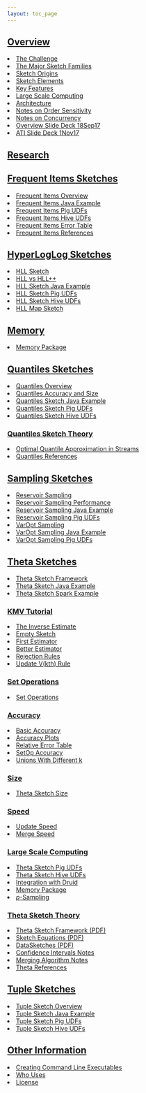 ```yaml
---
layout: toc_page
---
```

<link rel="stylesheet" href="/css/toc.css">

<h2 id="overview"><a data-toggle="collapse" class="menu collapsed" href="#collapse_overview">Overview</a></h2>
<div class="collapse" id="collapse_overview">
  <li><a href="{{site.docs_dir}}/TheChallenge.html">The Challenge</a></li>
  <li><a href="{{site.docs_dir}}/MajorSketchFamilies.html">The Major Sketch Families</a></li>
  <li><a href="{{site.docs_dir}}/SketchOrigins.html">Sketch Origins</a></li>
  <li><a href="{{site.docs_dir}}/SketchElements.html">Sketch Elements</a></li>
  <li><a href="{{site.docs_dir}}/KeyFeatures.html">Key Features</a></li>
  <li><a href="{{site.docs_dir}}/LargeScale.html">Large Scale Computing</a></li>
  <li><a href="{{site.docs_dir}}/Architecture.html">Architecture</a></li>
  <li><a href="{{site.docs_dir}}/OrderSensitivity.html">Notes on Order Sensitivity</i></li>
  <li><a href="{{site.docs_dir}}/Concurrency.html">Notes on Concurrency</i></li>
  <li><a href="{{site.docs_pdf_dir}}/DataSketches_deck_Sep2017.pdf">Overview Slide Deck 18Sep17</a></li>
  <li><a href="{{site.docs_pdf_dir}}/DataSketches_ATI_1Nov2017.pdf">ATI Slide Deck 1Nov17</a></li>
</div>

<h2 id="research"><a href="{{site.docs_dir}}/Research.html">Research</a></h2>

<h2 id="frequent-items-sketches"><a data-toggle="collapse" class="menu collapsed" href="#collapse_frequent">Frequent Items Sketches</a></h2>
<div class="collapse" id="collapse_frequent">
  <li><a href="{{site.docs_dir}}/FrequentItems/FrequentItemsOverview.html">Frequent Items Overview</a></li>
  <li><a href="{{site.docs_dir}}/FrequentItems/FrequentItemsJavaExample.html">Frequent Items Java Example</a></li>
  <li><a href="{{site.docs_dir}}/FrequentItems/FrequentItemsPigUDFs.html">Frequent Items Pig UDFs</a></li>
  <li><a href="{{site.docs_dir}}/FrequentItems/FrequentItemsHiveUDFs.html">Frequent Items Hive UDFs</a></li>
  <li><a href="{{site.docs_dir}}/FrequentItems/FrequentItemsErrorTable.html">Frequent Items Error Table</a></li>
  <li><a href="{{site.docs_dir}}/FrequentItems/FrequentItemsReferences.html">Frequent Items References</a></li>
</div>


<h2 id="hll-sketches"><a data-toggle="collapse" class="menu collapsed" href="#collapse_hll">HyperLogLog Sketches</a></h2>
<div class="collapse" id="collapse_hll">
  <li><a href="{{site.docs_dir}}/HLL/HLL.html">HLL Sketch</a></li>
  <li><a href="{{site.docs_dir}}/HLL/Hll_vs_Hllpp.html">HLL vs HLL++</a></li>
  <li><a href="{{site.docs_dir}}/HLL/HllJavaExample.html">HLL Sketch Java Example</a></li>
  <li><a href="{{site.docs_dir}}/HLL/HllPigUDFs.html">HLL Sketch Pig UDFs</a></li>
  <li><a href="{{site.docs_dir}}/HLL/HllHiveUDFs.html">HLL Sketch Hive UDFs</a></li>
  <li><a href="{{site.docs_dir}}/HLL/HllMap.html">HLL Map Sketch</a></li>
</div>

<h2 id="memory-package"><a data-toggle="collapse" class="menu collapsed" href="#collapse_memory">Memory</a></h2>
<div class="collapse" id="collapse_memory">
  <li><a href="{{site.docs_dir}}/Memory/MemoryPackage.html">Memory Package</a></li>
</div>

<h2 id="quantiles-sketches"><a data-toggle="collapse" class="menu collapsed" href="#collapse_quantiles">Quantiles Sketches</a></h2>
<div class="collapse" id="collapse_quantiles">
  <li><a href="{{site.docs_dir}}/Quantiles/QuantilesOverview.html">Quantiles Overview</a></li>
  <li><a href="{{site.docs_dir}}/Quantiles/QuantilesAccuracy.html">Quantiles Accuracy and Size</a></li>
  <li><a href="{{site.docs_dir}}/Quantiles/QuantilesJavaExample.html">Quantiles Sketch Java Example</a></li>
  <li><a href="{{site.docs_dir}}/Quantiles/QuantilesPigUDFs.html">Quantiles Sketch Pig UDFs</a></li>
  <li><a href="{{site.docs_dir}}/Quantiles/QuantilesHiveUDFs.html">Quantiles Sketch Hive UDFs</a></li>

<h3><a data-toggle="collapse" class="menu collapsed" href="#collapse_quantilesTheory">Quantiles Sketch Theory</a></h3>
<div class="collapse" id="collapse_quantilesTheory">
  <li><a href="{{site.docs_pdf_dir}}/Quantiles_KLL.pdf">Optimal Quantile Approximation in Streams</a></li>
  <li><a href="{{site.docs_dir}}/Quantiles/QuantilesReferences.html">Quantiles References</a></li>
</div>
</div>

<h2 id="sampling-sketches"><a data-toggle="collapse" class="menu collapsed" href="#collapse_sampling">Sampling Sketches</a></h2>
<div class="collapse" id="collapse_sampling">
  <li><a href="{{site.docs_dir}}/Sampling/ReservoirSampling.html">Reservoir Sampling</a></li>
  <li><a href="{{site.docs_dir}}/Sampling/ReservoirSamplingPerformance.html">Reservoir Sampling Performance</a></li>
  <li><a href="{{site.docs_dir}}/Sampling/ReservoirSamplingJava.html">Reservoir Sampling Java Example</a></li>
  <li><a href="{{site.docs_dir}}/Sampling/ReservoirSamplingPigUDFs.html">Reservoir Sampling Pig UDFs</a></li>
  <li><a href="{{site.docs_dir}}/Sampling/VarOptSampling.html">VarOpt Sampling</a></li>
  <li><a href="{{site.docs_dir}}/Sampling/VarOptSamplingJava.html">VarOpt Sampling Java Example</a></li>
  <li><a href="{{site.docs_dir}}/Sampling/VarOptPigUDFs.html">VarOpt Sampling Pig UDFs</a></li>
</div>

<h2 id="theta-sketches"><a data-toggle="collapse" class="menu collapsed" href="#collapse_theta">Theta Sketches</a></h2>
<div class="collapse" id="collapse_theta">
  <li><a href="{{site.docs_dir}}/Theta/ThetaSketchFramework.html">Theta Sketch Framework</a></li>
  <li><a href="{{site.docs_dir}}/Theta/ThetaJavaExample.html">Theta Sketch Java Example</a></li>
  <li><a href="{{site.docs_dir}}/Theta/ThetaSparkExample.html">Theta Sketch Spark Example</a></li>

<h3><a data-toggle="collapse" class="menu collapsed" href="#collapse_kmv">KMV Tutorial</a></h3>
<div class="collapse" id="collapse_kmv">
  <li><a href="{{site.docs_dir}}/Theta/InverseEstimate.html">The Inverse Estimate</a></li>
  <li><a href="{{site.docs_dir}}/Theta/KMVempty.html">Empty Sketch</a></li>
  <li><a href="{{site.docs_dir}}/Theta/KMVfirstEst.html">First Estimator</a></li>
  <li><a href="{{site.docs_dir}}/Theta/KMVbetterEst.html">Better Estimator</a></li>
  <li><a href="{{site.docs_dir}}/Theta/KMVrejection.html">Rejection Rules</a></li>
  <li><a href="{{site.docs_dir}}/Theta/KMVupdateVkth.html">Update V(kth) Rule</a></li>
</div>

<h3><a data-toggle="collapse" class="menu collapsed" href="#collapse_set">Set Operations</a></h3>
<div class="collapse" id="collapse_set">
  <li><a href="{{site.docs_dir}}/Theta/ThetaSketchSetOps.html">Set Operations</a></li>
</div>

<h3><a data-toggle="collapse" class="menu collapsed" href="#collapse_accuracy">Accuracy</a></h3>
<div class="collapse" id="collapse_accuracy">
  <li><a href="{{site.docs_dir}}/Theta/ThetaAccuracy.html">Basic Accuracy</a></li>
  <li><a href="{{site.docs_dir}}/Theta/ThetaAccuracyPlots.html">Accuracy Plots</a></li>
  <li><a href="{{site.docs_dir}}/Theta/ThetaErrorTable.html">Relative Error Table</a></li>
  <li><a href="{{site.docs_dir}}/Theta/ThetaSketchSetOpsAccuracy.html">SetOp Accuracy</a></li>
  <li><a href="{{site.docs_dir}}/Theta/AccuracyOfDifferentKUnions.html">Unions With Different k</a></li>
</div>

<h3><a data-toggle="collapse" class="menu collapsed" href="#collapse_size">Size</a></h3>
<div class="collapse" id="collapse_size">
  <li><a href="{{site.docs_dir}}/Theta/ThetaSize.html">Theta Sketch Size</a></li>
</div>

<h3><a data-toggle="collapse" class="menu collapsed" href="#collapse_speed">Speed</a></h3>
<div class="collapse" id="collapse_speed">
  <li><a href="{{site.docs_dir}}/Theta/ThetaUpdateSpeed.html">Update Speed</a></li>
  <li><a href="{{site.docs_dir}}/Theta/ThetaMergeSpeed.html">Merge Speed</a></li>
</div>

<h3><a data-toggle="collapse" class="menu collapsed" href="#collapse_scale">Large Scale Computing</a></h3>
<div class="collapse" id="collapse_scale">
  <li><a href="{{site.docs_dir}}/Theta/ThetaPigUDFs.html">Theta Sketch Pig UDFs</a></li>
  <li><a href="{{site.docs_dir}}/Theta/ThetaHiveUDFs.html">Theta Sketch Hive UDFs</a></li>
  <li><a href="{{site.docs_dir}}/DruidIntegration.html">Integration with Druid</a></li>
  <li><a href="{{site.docs_dir}}/Memory/MemoryPackage.html">Memory Package</a></li>
  <li><a href="{{site.docs_dir}}/Theta/ThetaPSampling.html"><i>p</i>-Sampling</a></li>
</div>

<h3><a data-toggle="collapse" class="menu collapsed" href="#collapse_thetaTheory">Theta Sketch Theory</a></h3>
<div class="collapse" id="collapse_thetaTheory">
  <li><a href="{{site.docs_pdf_dir}}/ThetaSketchFramework.pdf">Theta Sketch Framework (PDF)</a></li>
  <li><a href="{{site.docs_pdf_dir}}/SketchEquations.pdf">Sketch Equations (PDF)</a></li>
  <li><a href="{{site.docs_pdf_dir}}/DataSketches.pdf">DataSketches (PDF)</a></li>
  <li><a href="{{site.docs_dir}}/Theta/ThetaConfidenceIntervals.html">Confidence Intervals Notes</a></li>
  <li><a href="{{site.docs_dir}}/Theta/ThetaMergingAlgorithm.html">Merging Algorithm Notes</a></li>
  <li><a href="{{site.docs_dir}}/Theta/ThetaReferences.html">Theta References</a></li>
</div>
</div>

<h2 id="tuple-sketches"><a data-toggle="collapse" class="menu collapsed" href="#collapse_tuple">Tuple Sketches</a></h2>
<div class="collapse" id="collapse_tuple">
  <li><a href="{{site.docs_dir}}/Tuple/TupleOverview.html">Tuple Sketch Overview</a></li>
  <li><a href="{{site.docs_dir}}/Tuple/TupleJavaExample.html">Tuple Sketch Java Example</a></li>
  <li><a href="{{site.docs_dir}}/Tuple/TuplePigUDFs.html">Tuple Sketch Pig UDFs</a></li>
  <li><a href="{{site.docs_dir}}/Tuple/TupleHiveUDFs.html">Tuple Sketch Hive UDFs</a></li>
</div>

<h2 id="other-information"><a data-toggle="collapse" class="menu collapsed" href="#collapse_other">Other Information</a></h2>
<div class="collapse" id="collapse_other">
  <li><a href="{{site.docs_dir}}/CommandLine/CommandLine.html">Creating Command Line Executables</a></li>
  <li><a href="{{site.docs_dir}}/WhoUses.html">Who Uses</a></li>
  <li><a href="/LICENSE.html">License</a></li>
<!-- * [Endorsements](endorsements.html) -->
</div>
